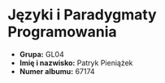 # Języki i Paradygmaty Programowania

- **Grupa:** GL04
- **Imię i nazwisko:** Patryk Pieniążek
- **Numer albumu:** 67174

